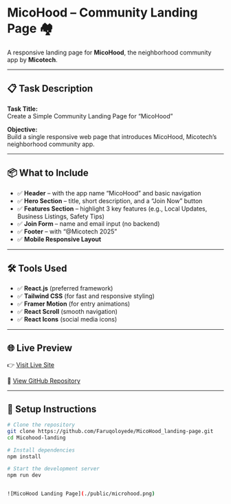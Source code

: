 # MicoHood – Community Landing Page 🏘️

A responsive landing page for **MicoHood**, the neighborhood community app by **Micotech**.



---

## 📋 Task Description

**Task Title:**  
Create a Simple Community Landing Page for “MicoHood”

**Objective:**  
Build a single responsive web page that introduces MicoHood, Micotech’s neighborhood community app.

---

## 📦 What to Include

- ✅ **Header** – with the app name “MicoHood” and basic navigation
- ✅ **Hero Section** – title, short description, and a “Join Now” button
- ✅ **Features Section** – highlight 3 key features (e.g., Local Updates, Business Listings, Safety Tips)
- ✅ **Join Form** – name and email input (no backend)
- ✅ **Footer** – with “@Micotech 2025”
- ✅ **Mobile Responsive Layout**

---

## 🛠 Tools Used

- ✅ **React.js** (preferred framework)
- ✅ **Tailwind CSS** (for fast and responsive styling)
- ✅ **Framer Motion** (for entry animations)
- ✅ **React Scroll** (smooth navigation)
- ✅ **React Icons** (social media icons)

---

## 🌐 Live Preview

👉 [Visit Live Site](https://mico-hood-landing-page.vercel.app/)

📁 [View GitHub Repository](https://github.com/Faruqoloyede/MicoHood_landing-page)

---

## 🚀 Setup Instructions

```bash
# Clone the repository
git clone https://github.com/Faruqoloyede/MicoHood_landing-page.git
cd Micohood-landing

# Install dependencies
npm install

# Start the development server
npm run dev


![MicoHood Landing Page](./public/microhood.png)
